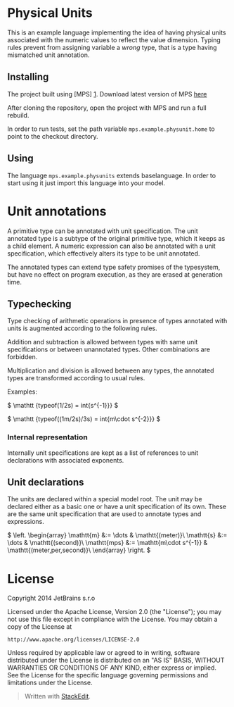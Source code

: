 Physical Units
================

This is an example language implementing the idea of having physical units associated with the numeric values to reflect the value dimension. Typing rules prevent from assigning variable a _wrong_ type, that is a type having mismatched unit annotation.

Installing
----------

The project built using [MPS] [1]. Download latest version of MPS [here][2]

After cloning the repository, open the project with MPS and run a full rebuild.

In order to run tests, set the path variable `mps.example.physunit.home` to point to the checkout directory.

Using
-----

The language `mps.example.physunits` extends baselanguage. In order to start using it just import this language into your model. 

Unit annotations
================


A primitive type can be annotated with unit specification. The unit annotated type is a subtype of the original primitive type, which it keeps as a child element. A numeric expression can also be annotated with a unit specification, which effectively alters its type to be unit annotated.

The annotated types can extend type safety promises of the typesystem, but have no effect on program execution, as they are erased at generation time.

Typechecking
------------

Type checking of arithmetic operations in presence of types annotated with units is augmented according to the following rules. 

Addition and subtraction is allowed between types with same unit specifications or between unannotated types. Other combinations are forbidden. 

Multiplication and division is allowed between any types, the annotated types are transformed according to usual rules. 

Examples: 

$
\mathtt {typeof(1/2s) = int\{s^{-1}\}}
$

$
\mathtt {typeof((1m/2s)/3s) = int\{m\cdot s^{-2}\}}
$

### Internal representation

Internally unit specifications are kept as a list of references to unit declarations with associated exponents. 

Unit declarations
-----------------

The units are declared within a special model root. The unit may be declared either as a basic one or have a unit specification of its own. These are the same unit specification that are used to annotate types and expressions.

$
\left.
\begin{array} 
\mathtt{m} &:= \dots & \mathtt{(meter)}\\ 
\mathtt{s} &:= \dots & \mathtt{(second)}\\ 
\mathtt{mps} &:= \mathtt{m\cdot s^{-1}} & \mathtt{(meter\,per\,second)}\\ 
\end{array} 
\right. 
$

License
=======

Copyright 2014 JetBrains s.r.o

Licensed under the Apache License, Version 2.0 (the "License"); you may not use this file except in compliance with the License. You may obtain a copy of the License at

    http://www.apache.org/licenses/LICENSE-2.0

Unless required by applicable law or agreed to in writing, software distributed under the License is distributed on an "AS IS" BASIS, WITHOUT WARRANTIES OR CONDITIONS OF ANY KIND, either express or implied.  See the License for the specific language governing permissions and limitations under the License.  



> Written with [StackEdit](https://stackedit.io/).

  [1]: http://www.jetbrains.com/mps/
  [2]: http://www.jetbrains.com/mps/download/index.html